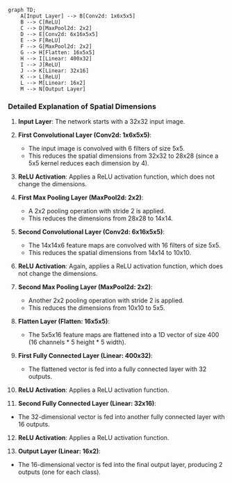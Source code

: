 ```mermaid
graph TD;
    A[Input Layer] --> B[Conv2d: 1x6x5x5]
    B --> C[ReLU]
    C --> D[MaxPool2d: 2x2]
    D --> E[Conv2d: 6x16x5x5]
    E --> F[ReLU]
    F --> G[MaxPool2d: 2x2]
    G --> H[Flatten: 16x5x5]
    H --> I[Linear: 400x32]
    I --> J[ReLU]
    J --> K[Linear: 32x16]
    K --> L[ReLU]
    L --> M[Linear: 16x2]
    M --> N[Output Layer]
```

### Detailed Explanation of Spatial Dimensions

1. **Input Layer**: The network starts with a 32x32 input image.

2. **First Convolutional Layer (Conv2d: 1x6x5x5)**:
   - The input image is convolved with 6 filters of size 5x5.
   - This reduces the spatial dimensions from 32x32 to 28x28 (since a 5x5 kernel reduces each dimension by 4).

3. **ReLU Activation**: Applies a ReLU activation function, which does not change the dimensions.

4. **First Max Pooling Layer (MaxPool2d: 2x2)**:
   - A 2x2 pooling operation with stride 2 is applied.
   - This reduces the dimensions from 28x28 to 14x14.

5. **Second Convolutional Layer (Conv2d: 6x16x5x5)**:
   - The 14x14x6 feature maps are convolved with 16 filters of size 5x5.
   - This reduces the spatial dimensions from 14x14 to 10x10.

6. **ReLU Activation**: Again, applies a ReLU activation function, which does not change the dimensions.

7. **Second Max Pooling Layer (MaxPool2d: 2x2)**:
   - Another 2x2 pooling operation with stride 2 is applied.
   - This reduces the dimensions from 10x10 to 5x5.

8. **Flatten Layer (Flatten: 16x5x5)**:
   - The 5x5x16 feature maps are flattened into a 1D vector of size 400 (16 channels * 5 height * 5 width).

9. **First Fully Connected Layer (Linear: 400x32)**:
   - The flattened vector is fed into a fully connected layer with 32 outputs.

10. **ReLU Activation**: Applies a ReLU activation function.

11. **Second Fully Connected Layer (Linear: 32x16)**:
   - The 32-dimensional vector is fed into another fully connected layer with 16 outputs.

12. **ReLU Activation**: Applies a ReLU activation function.

13. **Output Layer (Linear: 16x2)**:
   - The 16-dimensional vector is fed into the final output layer, producing 2 outputs (one for each class).

